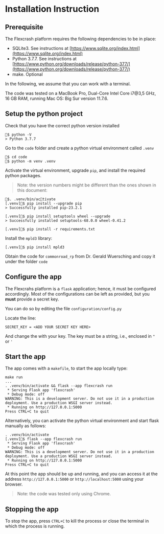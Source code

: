 # Installation Instruction

## Prerequisite

The Flexcrash platform requires the following dependencies to be in place:

- SQLite3. See instructions at [https://www.sqlite.org/index.html](https://www.sqlite.org/index.html)
- Python 3.7.7. See instructions at [https://www.python.org/downloads/release/python-377/](https://www.python.org/downloads/release/python-377/)
- make. Optional

In the following, we assume that you can work with a terminal. 

The code was tested on a MacBook Pro, Dual-Core Intel Core i7@3,5 GHz, 	16 GB RAM, running Mac OS: Big Sur version 11.7.6. 

## Setup the python project

Check that you have the correct python version installed

```
$ python -V> Python 3.7.7
```

Go to the `code` folder and create a python virtual environment called `.venv` 

```
$ cd code
$ python -m venv .venv
```

Activate the virtual environment, upgrade `pip`, and install the required python packages.
> Note: the version numbers might be different than the ones shown in this document:

```
$. .venv/bin/activate
[.venv]$ pip install --upgrade pip
> Successfully installed pip-23.2.1

[.venv]$ pip install setuptools wheel --upgrade
> Successfully installed setuptools-68.0.0 wheel-0.41.2

[.venv]$ pip install -r requirements.txt
```

Install the `mpld3` library:

```
[.venv]$ pip install mpld3
```

Obtain the code for `commonroad_rp` from Dr. Gerald Wuersching and copy it under the folder `code`

## Configure the app
The Flexcrahs platform is a `flask` application; hence, it must be configured accordingly. Most of the configurations can be left as provided, but you **must** provide a secret key.

You can do so by editing the file `configuration/config.py`

Locate the line:

```
SECRET_KEY = <ADD YOUR SECRET KEY HERE>
```
And change the <ADD YOUR SECRET KEY HERE> with your key. The key must be a string, i.e., enclosed in `"` or `'`

## Start the app

The app comes with a `makefile`, to start the app locally type:

```
make run
...
. .venv/bin/activate && flask --app flexcrash run
 * Serving Flask app 'flexcrash'
 * Debug mode: off
WARNING: This is a development server. Do not use it in a production deployment. Use a production WSGI server instead.
 * Running on http://127.0.0.1:5000
Press CTRL+C to quit

```

Alternatively, you can activate the python virtual environment and start flask manually as follows:

```
. .venv/bin/activate
[.venv]$ flask --app flexcrash run
 * Serving Flask app 'flexcrash'
 * Debug mode: off
WARNING: This is a development server. Do not use it in a production deployment. Use a production WSGI server instead.
 * Running on http://127.0.0.1:5000
Press CTRL+C to quit

```

At this point the app should be up and running, and you can access it at the address `http://127.0.0.1:5000` or `http://localhost:5000` using your browser.

> Note: the code was tested only using Chrome.

## Stopping the app
To stop the app, press `CTRL+C` to kill the process or close the terminal in which the process is running.